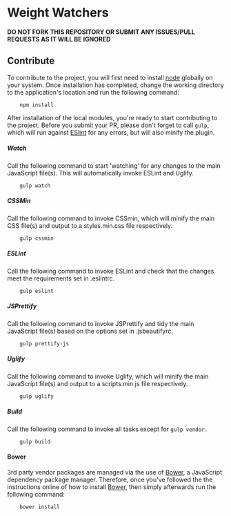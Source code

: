 # Weight Watchers

**DO NOT FORK THIS REPOSITORY OR SUBMIT ANY ISSUES/PULL REQUESTS AS IT WILL BE IGNORED**

## Contribute

To contribute to the project, you will first need to install [node](https://nodejs.org) globally on your system. Once installation has completed, change the working directory to the application's location and run the following command:

```shell
    npm install
```

After installation of the local modules, you're ready to start contributing to the project. Before you submit your PR, please don't forget to call `gulp`, which will run against [ESlint](http://eslint.org) for any errors, but will also minify the plugin.

##### Watch
Call the following command to start 'watching' for any changes to the main JavaScript file(s). This will automatically invoke ESLint and Uglify.
```shell
    gulp watch
```

##### CSSMin
Call the following command to invoke CSSmin, which will minify the main CSS file(s) and output to a styles.min.css file respectively.
```shell
    gulp cssmin
```

##### ESLint
Call the following command to invoke ESLint and check that the changes meet the requirements set in .eslintrc.
```shell
    gulp eslint
```

##### JSPrettify
Call the following command to invoke JSPrettify and tidy the main JavaScript file(s) based on the options set in .jsbeautifyrc.
```shell
    gulp prettify-js
```

##### Uglify
Call the following command to invoke Uglify, which will minify the main JavaScript file(s) and output to a scripts.min.js file respectively.
```shell
    gulp uglify
```

##### Build
Call the following command to invoke all tasks except for `gulp vendor`.
```shell
    gulp build
```

#### Bower

3rd party vendor packages are managed via the use of [Bower](http://bower.io), a JavaScript dependency package manager. Therefore, once you've followed the the instructions online of how to install [Bower](http://bower.io), then simply afterwards run the following command:

```shell
    bower install
```
